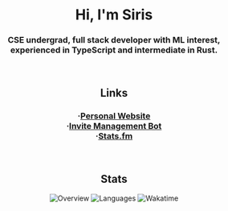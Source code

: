 <h1 align="center">Hi, I'm Siris</h1>
<h3 align="center">CSE undergrad, full stack developer with ML interest, experienced in TypeScript and intermediate in Rust.</h3>
<br>
<h2 align="center">Links</h2>
<h3 align="center">
·<a target="_blank" href="https://siris.me">Personal Website</a>
<br>
·<a target="_blank" href="https://invi-bot.xyz">Invite Management Bot</a>
<br>
·<a target="_blank" href="https://stats.fm/siris01">Stats.fm</a>
</h3>
<br>
<h2 align="center">Stats</h2>
<p align="center">
  <img src="https://git-stats.siris.me/api/?username=siris01&show_icons=true&layout=compact&title_color=C9CBFF&text_color=cad3f5&icon_color=cad3f5&bg_color=181926&hide_border=true&count_private=true&include_all_commits=true&card_width=500" alt="Overview">
  <img src="https://git-stats.siris.me/api/top-langs/?layout=compact&icon_color=cad3f5&count_private=true&username=siris01&langs_count=10&bg_color=181926&hide_border=true&title_color=C9CBFF&text_color=cad3f5&show_icons=true&card_width=500" alt="Languages">
  <img src="https://git-stats.siris.me/api/wakatime/?username=siris&show_icons=true&layout=compact&title_color=C9CBFF&text_color=cad3f5&icon_color=cad3f5&bg_color=181926&hide_border=true&langs_count=10&card_width=500" alt="Wakatime">
</p>
